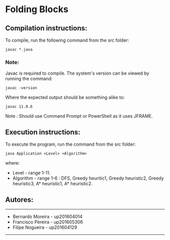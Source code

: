 # Folding Blocks

## Compilation instructions:

To compile, run the following command from the src folder:

    javac *.java

### Note: 

Javac is required to compile. The system's version can be viewed by running the command:

    javac -version

Where the expected output should be something alike to:

    javac 11.0.6

Note : Should use Command Prompt or PowerShell as it uses JFRAME.

## Execution instructions:

To execute the program, run the command from the src folder:

    java Application <Level> <Algorithm>

where:

- Level - range 1-11.
- Algorithm - range 1-6 : DFS, Greedy heuritic1, Greedy heuristic2, Greedy heuristic3, A* heuristic1, A* heuristic2.

## Autores:
*****
* Bernardo Moreira - up201604014
* Francisco Pereira - up201605306
* Filipe Nogueira - up201604129
*****